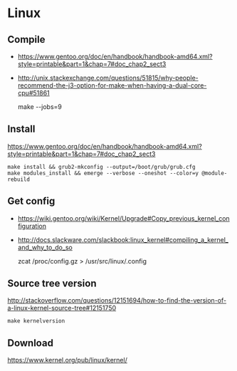 <!-- -*- coding: utf-8; -*- -->

# Linux

## Compile

* <https://www.gentoo.org/doc/en/handbook/handbook-amd64.xml?style=printable&part=1&chap=7#doc_chap2_sect3>
* <http://unix.stackexchange.com/questions/51815/why-people-recommend-the-j3-option-for-make-when-having-a-dual-core-cpu#51861>

    make --jobs=9

## Install

<https://www.gentoo.org/doc/en/handbook/handbook-amd64.xml?style=printable&part=1&chap=7#doc_chap2_sect3>

    make install && grub2-mkconfig --output=/boot/grub/grub.cfg
    make modules_install && emerge --verbose --oneshot --color=y @module-rebuild

## Get config

* <https://wiki.gentoo.org/wiki/Kernel/Upgrade#Copy_previous_kernel_configuration>
* <http://docs.slackware.com/slackbook:linux_kernel#compiling_a_kernel_and_why_to_do_so>

    zcat /proc/config.gz > /usr/src/linux/.config

## Source tree version

<http://stackoverflow.com/questions/12151694/how-to-find-the-version-of-a-linux-kernel-source-tree#12151750>

    make kernelversion

## Download

<https://www.kernel.org/pub/linux/kernel/>
